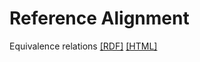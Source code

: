 Reference Alignment
==========
Equivalence relations [[RDF]](./ReferenceAlignment-ATMONTO-AIRM-EQUIVALENCE.rdf) [[HTML]](ReferenceAlignment-ATMONTO-AIRM-EQUIVALENCE.html)
